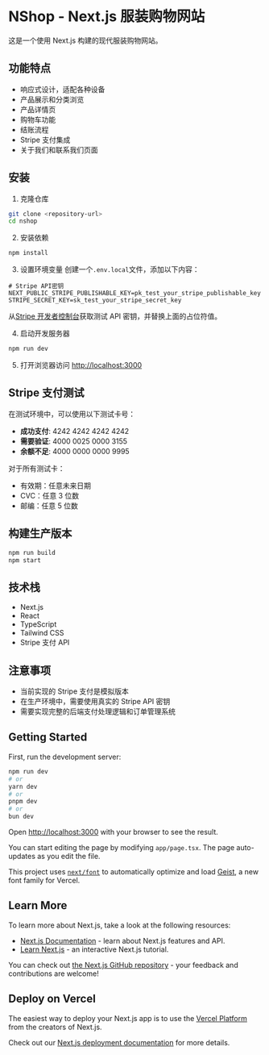 # NShop - Next.js 服装购物网站

这是一个使用 Next.js 构建的现代服装购物网站。

## 功能特点

- 响应式设计，适配各种设备
- 产品展示和分类浏览
- 产品详情页
- 购物车功能
- 结账流程
- Stripe 支付集成
- 关于我们和联系我们页面

## 安装

1. 克隆仓库

```bash
git clone <repository-url>
cd nshop
```

2. 安装依赖

```bash
npm install
```

3. 设置环境变量
   创建一个`.env.local`文件，添加以下内容：

```
# Stripe API密钥
NEXT_PUBLIC_STRIPE_PUBLISHABLE_KEY=pk_test_your_stripe_publishable_key
STRIPE_SECRET_KEY=sk_test_your_stripe_secret_key
```

从[Stripe 开发者控制台](https://dashboard.stripe.com/test/apikeys)获取测试 API 密钥，并替换上面的占位符值。

4. 启动开发服务器

```bash
npm run dev
```

5. 打开浏览器访问 [http://localhost:3000](http://localhost:3000)

## Stripe 支付测试

在测试环境中，可以使用以下测试卡号：

- **成功支付**: 4242 4242 4242 4242
- **需要验证**: 4000 0025 0000 3155
- **余额不足**: 4000 0000 0000 9995

对于所有测试卡：

- 有效期：任意未来日期
- CVC：任意 3 位数
- 邮编：任意 5 位数

## 构建生产版本

```bash
npm run build
npm start
```

## 技术栈

- Next.js
- React
- TypeScript
- Tailwind CSS
- Stripe 支付 API

## 注意事项

- 当前实现的 Stripe 支付是模拟版本
- 在生产环境中，需要使用真实的 Stripe API 密钥
- 需要实现完整的后端支付处理逻辑和订单管理系统

## Getting Started

First, run the development server:

```bash
npm run dev
# or
yarn dev
# or
pnpm dev
# or
bun dev
```

Open [http://localhost:3000](http://localhost:3000) with your browser to see the result.

You can start editing the page by modifying `app/page.tsx`. The page auto-updates as you edit the file.

This project uses [`next/font`](https://nextjs.org/docs/app/building-your-application/optimizing/fonts) to automatically optimize and load [Geist](https://vercel.com/font), a new font family for Vercel.

## Learn More

To learn more about Next.js, take a look at the following resources:

- [Next.js Documentation](https://nextjs.org/docs) - learn about Next.js features and API.
- [Learn Next.js](https://nextjs.org/learn) - an interactive Next.js tutorial.

You can check out [the Next.js GitHub repository](https://github.com/vercel/next.js) - your feedback and contributions are welcome!

## Deploy on Vercel

The easiest way to deploy your Next.js app is to use the [Vercel Platform](https://vercel.com/new?utm_medium=default-template&filter=next.js&utm_source=create-next-app&utm_campaign=create-next-app-readme) from the creators of Next.js.

Check out our [Next.js deployment documentation](https://nextjs.org/docs/app/building-your-application/deploying) for more details.

